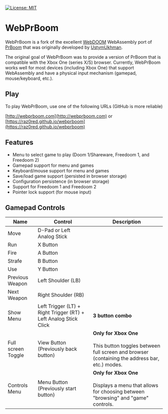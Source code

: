 [![License: MIT](https://img.shields.io/badge/License-MIT-yellow.svg)](https://opensource.org/licenses/MIT)

# WebPrBoom

WebPrBoom is a fork of the excellent [WebDOOM](https://github.com/UstymUkhman/webDOOM) WebAssembly port of [PrBoom](http://prboom.sourceforge.net/) that was originally developed by [UstymUkhman](https://github.com/UstymUkhman).

The original goal of WebPrBoom was to provide a version of PrBoom that is compatible with the Xbox One (series X/S) browser. Currently, WebPrBoom works well for most devices (including Xbox One) that support WebAssembly and have a physical input mechanism (gamepad, mouse/keyboard, etc.).

## Play

To play WebPrBoom, use one of the following URLs (GitHub is more reliable)

[http://webprboom.com](http://webprboom.com) 
or
[https://raz0red.github.io/webprboom](https://raz0red.github.io/webprboom) 

## Features

* Menu to select game to play (Doom 1/Shareware, Freedoom 1, and Freedoom 2)
* Gamepad support for menu and games
* Keyboard/mouse support for menu and games
* Save/load game support (persisted in browser storage)
* Configuration persistence (in browser storage)
* Support for Freedoom 1 and Freedoom 2
* Pointer lock support (for mouse input)

## Gamepad Controls

|Name|Control|Description|
|-|-|-|
|Move|D-Pad or Left Analog Stick| |
|Run|X Button| | 
|Fire|A Button| | 
|Strafe|B Button| | 
|Use|Y Button| | 
|Previous Weapon|Left Shoulder (LB)| |
|Next Weapon|Right Shoulder (RB)| |
|Show Menu|Left Trigger (LT) + Right Trigger (RT) + Left Analog Stick Click|**3 button combo**|
|Full screen Toggle|View Button (Previously back button)|**Only for Xbox One**<br><br>This button toggles between full screen and browser (containing the address bar, etc.) modes.|
|Controls Menu|Menu Button (Previously start button)|**Only for Xbox One**<br><br>Displays a menu that allows for choosing between "browsing" and "game" controls.|
